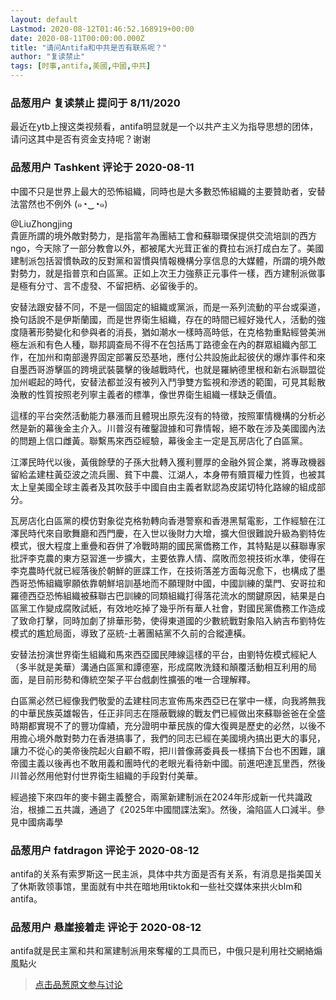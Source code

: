 ```yaml
---
layout: default
Lastmod: 2020-08-12T01:46:52.168919+00:00
date: 2020-08-11T00:00:00.000Z
title: "请问Antifa和中共是否有联系呢？"
author: "复读禁止"
tags: [时事,antifa,美國,中國,中共]
---
```



### 品葱用户 **复读禁止** 提问于 8/11/2020
    
最近在ytb上搜这类视频看，antifa明显就是一个以共产主义为指导思想的团体，请问这其中是否有资金支持呢？谢谢
    
                

### 品葱用户 **Tashkent** 评论于 2020-08-11
        
中國不只是世界上最大的恐怖組織，同時也是大多數恐怖組織的主要贊助者，安替法當然也不例外 (๑◔‿◔๑)  
  
@LiuZhongjing  
貴匪所謂的境外敵對勢力，是指當年為團結工會和蘇聯環保提供交流培訓的西方ngo，今天除了一部分教會以外，都被尾大光茸正雀的費拉右派打成白左了。美國建制派包括習慣執政的反對黨和習慣與情報機構分享信息的大媒體，所謂的境外敵對勢力，就是指普京和白區黨。正如上次王力強蔡正元事件一樣，西方建制派做事是極有分寸、言不虛發、不留把柄、必留後手的。  
  
安替法跟安替不同，不是一個固定的組織或黨派，而是一系列流動的平台或渠道，換句話說不是伊斯蘭國，而是世界衛生組織，存在的時間已經好幾代人，活動的強度隨著形勢變化和參與者的消長，猶如潮水一樣時高時低，在克格勃重點經營美洲極左派和有色人種，聯邦調查局不得不在包括馬丁路德金在內的群眾組織內部工作，在加州和南部邊界固定部署反恐基地，應付公共設施此起彼伏的爆炸事件和來自墨西哥游擊區的跨境武裝襲擊的後越戰時代，也就是羅納德里根和新右派聯盟從加州崛起的時代，安替法都並沒有被列入鬥爭雙方監視和滲透的範圍，可見其鬆散渙散的性質按照老列寧主義者的標準，像世界衛生組織一樣缺乏價值。  
  
這樣的平台突然活動能力暴漲而且體現出原先沒有的特徵，按照軍情機構的分析必然是新的幕後金主介入。川普沒有確鑿證據和可靠情報，絕不敢在涉及美國國內法的問題上信口雌黃。聯繫馬來西亞經驗，幕後金主一定是瓦房店化了白區黨。  
  
江澤民時代以後，黃俄餘孽的子孫大批轉入獲利豐厚的金融外貿企業，將專政機器留給孟建柱黃亞波之流兵團、貧下中農、江湖人，本身帶有贖買權力性質，也被其太上皇美國全球主義者及其吹鼓手中國自由主義者默認為皮諾切特化路線的組成部分。  
  
瓦房店化白區黨的模仿對象從克格勃轉向香港警察和香港黑幫電影，工作經驗在江澤民時代來自歌舞廳和西門慶，在入世以後財力大增，擴大但很難說升級為劉特佐模式，很大程度上重疊和吞併了冷戰時期的國民黨僑務工作，其特點是以蘇聯專家批評李克農的東方惡習進一步擴大，主要依靠人情、腐敗而忽視技術水準，使得在李克農時代就已經落後於朝鮮的匪諜工作，在技術落差方面每況愈下，也構成了墨西哥恐怖組織寧願依靠朝鮮培訓基地而不願理財中國，中國訓練的葉門、安哥拉和羅德西亞恐怖組織被蘇聯古巴訓練的同類組織打得落花流水的關鍵原因，結果是白區黨工作變成腐敗試紙，有效地吃掉了幾乎所有華人社會，對國民黨僑務工作造成了致命打擊，同時加劇了排華形勢，使得東道國的少數統戰對象陷入納吉布劉特佐模式的尷尬局面，導致了巫統-土著團結黨不久前的合縱連橫。  
  
安替法扮演世界衛生組織和馬來西亞國民陣線這樣的平台，由劉特佐模式經紀人（多半就是美華）溝通白區黨和譚德塞，形成腐敗洗錢和顛覆活動相互利用的局面，是目前形勢和傳統空架子平台戲劇性擴張的唯一合理解釋。  
  
白區黨必然已經像我們敬愛的孟建柱同志宣佈馬來西亞已在掌中一樣，向我將無我的中華民族英雄報告，任正非同志在隱蔽戰線的戰友們已經做出來蘇聯爸爸在全盛時期都實現不了的豐功偉績，充分證明中華民族的偉大復興是歷史的必然，以後不用擔心境外敵對勢力在香港搞事了，我們的同志已經在美國境內搞出更大的事兒，讓力不從心的美帝後院起火自顧不暇，把川普像蔣委員長一樣搞下台也不困難，讓帝國主義以後再也不敢用義和團時代的老眼光看待新中國。前進吧達瓦里西，然後川普必然用他對付世界衛生組織的手段對付美華。  
  
經過接下來四年的麥卡錫主義整合，兩黨新建制派在2024年形成新一代共識政治，根據二五共識，通過了《2025年中國間諜法案》。然後，淪陷區人口減半。參見中國病毒學
        
                

### 品葱用户 **fatdragon** 评论于 2020-08-12
        
antifa的关系有索罗斯这一民主派，具体中共方面是否有关系，有消息是指美国关了休斯敦领事馆，里面就有中共在暗地用tiktok和一些社交媒体来拱火blm和antifa。
        
                

### 品葱用户 **悬崖接着走** 评论于 2020-08-12
        
antifa就是民主黨和共和黨建制派用來奪權的工具而已，中俄只是利用社交網絡煽風點火
        
                





> [点击品葱原文参与讨论](https://pincong.rocks/question/29695)

